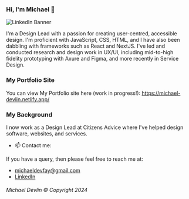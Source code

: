 ### Hi, I'm Michael 👋

![LinkedIn Banner](https://github.com/user-attachments/assets/5da0d5d5-5fce-4ed1-83e7-1637d9dbad3e)

I'm a Design Lead with a passion for creating user-centred, accessible design. I'm proficient with JavaScript, CSS, HTML, and I have also been dabbling with frameworks such as React and NextJS. I've led and conducted research and design work in UX/UI, including mid-to-high fidelity prototyping with Axure and Figma, and more recently in Service Design.

### My Portfolio Site
You can view My Portfolio site here (work in progress!):
https://michael-devlin.netlify.app/

### My Background

I now work as a Design Lead at Citizens Advice where I've helped design software, websites, and services.

- 📫    Contact me:

If you have a query, then please feel free to reach me at: 
- michaeldevfay@gmail.com
- [LinkedIn](https://www.linkedin.com/in/michael-devlin-/)


###### Michael Devlin © Copyright 2024
